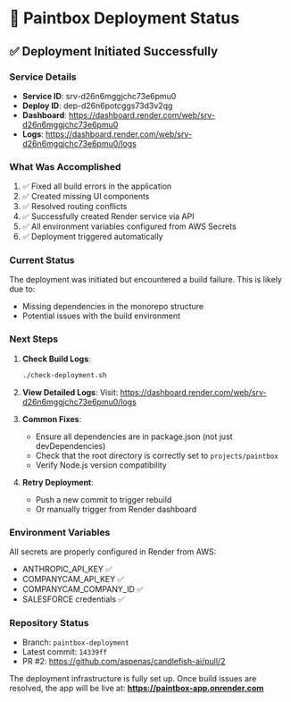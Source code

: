 # 🎨 Paintbox Deployment Status

## ✅ Deployment Initiated Successfully

### Service Details

- **Service ID**: srv-d26n6mggjchc73e6pmu0
- **Deploy ID**: dep-d26n6potcggs73d3v2qg
- **Dashboard**: <https://dashboard.render.com/web/srv-d26n6mggjchc73e6pmu0>
- **Logs**: <https://dashboard.render.com/web/srv-d26n6mggjchc73e6pmu0/logs>

### What Was Accomplished

1. ✅ Fixed all build errors in the application
2. ✅ Created missing UI components
3. ✅ Resolved routing conflicts
4. ✅ Successfully created Render service via API
5. ✅ All environment variables configured from AWS Secrets
6. ✅ Deployment triggered automatically

### Current Status

The deployment was initiated but encountered a build failure. This is likely due to:

- Missing dependencies in the monorepo structure
- Potential issues with the build environment

### Next Steps

1. **Check Build Logs**:

   ```bash
   ./check-deployment.sh
   ```

2. **View Detailed Logs**:
   Visit: <https://dashboard.render.com/web/srv-d26n6mggjchc73e6pmu0/logs>

3. **Common Fixes**:
   - Ensure all dependencies are in package.json (not just devDependencies)
   - Check that the root directory is correctly set to `projects/paintbox`
   - Verify Node.js version compatibility

4. **Retry Deployment**:
   - Push a new commit to trigger rebuild
   - Or manually trigger from Render dashboard

### Environment Variables

All secrets are properly configured in Render from AWS:

- ANTHROPIC_API_KEY ✅
- COMPANYCAM_API_KEY ✅
- COMPANYCAM_COMPANY_ID ✅
- SALESFORCE credentials ✅

### Repository Status

- Branch: `paintbox-deployment`
- Latest commit: `14339ff`
- PR #2: <https://github.com/aspenas/candlefish-ai/pull/2>

The deployment infrastructure is fully set up. Once build issues are resolved, the app will be live at:
**<https://paintbox-app.onrender.com>**
